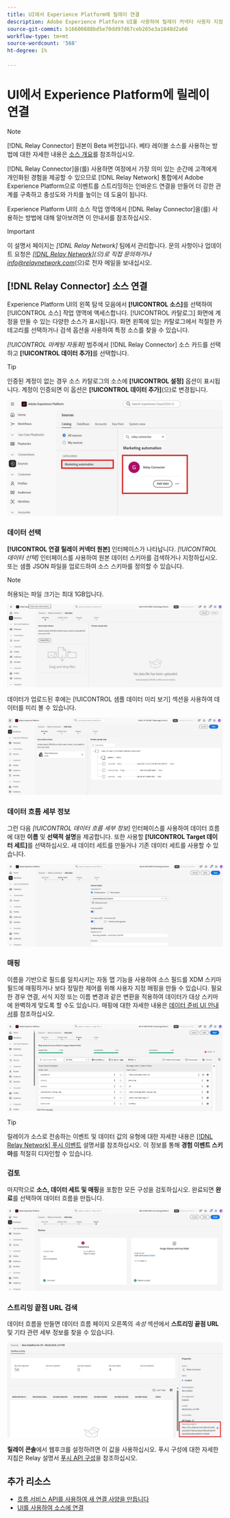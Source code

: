 ```yaml
---
title: UI에서 Experience Platform에 릴레이 연결
description: Adobe Experience Platform UI를 사용하여 릴레이 커넥터 사용자 지정 소스 연결을 만드는 방법을 알아봅니다.
source-git-commit: b16600888bd5e70dd97d67ceb265e3a1848d2a66
workflow-type: tm+mt
source-wordcount: '568'
ht-degree: 1%

---
```


# UI에서 Experience Platform에 릴레이 연결

>[!NOTE]
>
>[!DNL Relay Connector] 원본이 Beta 버전입니다. 베타 레이블 소스를 사용하는 방법에 대한 자세한 내용은 [소스 개요](../../../../home.md#terms-and-conditions)를 참조하십시오.

[!DNL Relay Connector]을(를) 사용하면 여정에서 가장 의미 있는 순간에 고객에게 개인화된 경험을 제공할 수 있으므로 [!DNL Relay Network] 통합에서 Adobe Experience Platform으로 이벤트를 스트리밍하는 인바운드 연결을 만들어 더 강한 관계를 구축하고 충성도와 가치를 높이는 데 도움이 됩니다.

Experience Platform UI의 소스 작업 영역에서 [!DNL Relay Connector]을(를) 사용하는 방법에 대해 알아보려면 이 안내서를 참조하십시오.

>[!IMPORTANT]
>
>이 설명서 페이지는 *[!DNL Relay Network]* 팀에서 관리합니다. 문의 사항이나 업데이트 요청은 *[[!DNL Relay Network]](https://www.relaynetwork.com/)&#x200B;(으)로 직접 문의하거나 [info@relaynetwork.com](mailto:info@relaynetwork.com)*(으)로 전자 메일을 보내십시오.

## [!DNL Relay Connector] 소스 연결

Experience Platform UI의 왼쪽 탐색 모음에서 **[!UICONTROL 소스]**&#x200B;를 선택하여 [!UICONTROL 소스] 작업 영역에 액세스합니다. [!UICONTROL 카탈로그] 화면에 계정을 만들 수 있는 다양한 소스가 표시됩니다. 화면 왼쪽에 있는 카탈로그에서 적절한 카테고리를 선택하거나 검색 옵션을 사용하여 특정 소스를 찾을 수 있습니다.

*[!UICONTROL 마케팅 자동화]* 범주에서 [!DNL Relay Connector] 소스 카드를 선택하고 **[!UICONTROL 데이터 추가]**&#x200B;를 선택합니다.

>[!TIP]
>
>인증된 계정이 없는 경우 소스 카탈로그의 소스에 **[!UICONTROL 설정]** 옵션이 표시됩니다. 계정이 인증되면 이 옵션은 **[!UICONTROL 데이터 추가]**(으)로 변경됩니다.

![원본 작업 영역의 카탈로그 페이지입니다.](../../../../images/tutorials/create/relay-connector/relay-source.jpg)

### 데이터 선택

**[!UICONTROL 연결 릴레이 커넥터 원본]** 인터페이스가 나타납니다. *[!UICONTROL 데이터 선택]* 인터페이스를 사용하여 원본 데이터 스키마를 검색하거나 지정하십시오. 또는 샘플 JSON 파일을 업로드하여 소스 스키마를 정의할 수 있습니다.

>[!NOTE]
>
>허용되는 파일 크기는 최대 1GB입니다.

![데이터 인터페이스 선택](../../../../images/tutorials/create/relay-connector/upload-data.jpg)

데이터가 업로드된 후에는 [!UICONTROL 샘플 데이터 미리 보기] 섹션을 사용하여 데이터를 미리 볼 수 있습니다.

![업로드된 데이터입니다.](../../../../images/tutorials/create/relay-connector/uploaded-data.jpg)

### 데이터 흐름 세부 정보

그런 다음 *[!UICONTROL 데이터 흐름 세부 정보]* 인터페이스를 사용하여 데이터 흐름에 대한 **이름** 및 **선택적 설명**&#x200B;을 제공합니다. 또한 사용할 **[!UICONTROL Target 데이터 세트]**&#x200B;를 선택하십시오. 새 데이터 세트를 만들거나 기존 데이터 세트를 사용할 수 있습니다.

![데이터 흐름 세부 정보 인터페이스입니다. ](../../../../images/tutorials/create/relay-connector/dataflow.jpg)

### 매핑

이름을 기반으로 필드를 일치시키는 자동 맵 기능을 사용하여 소스 필드를 XDM 스키마 필드에 매핑하거나 보다 정밀한 제어를 위해 사용자 지정 매핑을 만들 수 있습니다. 필요한 경우 연결, 서식 지정 또는 이름 변경과 같은 변환을 적용하여 데이터가 대상 스키마에 완벽하게 맞도록 할 수도 있습니다. 매핑에 대한 자세한 내용은 [데이터 준비 UI 안내서](../../../../../data-prep/ui/mapping.md)를 참조하십시오.

![원본 워크플로의 매핑 인터페이스입니다.](../../../../images/tutorials/create/relay-connector/mapping.jpg)

>[!TIP]
>
>릴레이가 소스로 전송하는 이벤트 및 데이터 값의 유형에 대한 자세한 내용은 [[!DNL Relay Network] 푸시 이벤트](https://docs.relaynetwork.com/docs/push-events) 설명서를 참조하십시오. 이 정보를 통해 **경험 이벤트 스키마**&#x200B;를 적절히 디자인할 수 있습니다.

### 검토

마지막으로 **소스, 데이터 세트 및 매핑**&#x200B;을 포함한 모든 구성을 검토하십시오. 완료되면 **완료**&#x200B;를 선택하여 데이터 흐름을 만듭니다.

![원본 워크플로의 검토 단계입니다.](../../../../images/tutorials/create/relay-connector/review.jpg)

### 스트리밍 끝점 URL 검색

데이터 흐름을 만들면 데이터 흐름 페이지 오른쪽의 *속성* 섹션에서 **스트리밍 끝점 URL** 및 기타 관련 세부 정보를 찾을 수 있습니다.

![데이터 흐름 속성](../../../../images/tutorials/create/relay-connector/streaming-endpoint.jpg)

**릴레이 콘솔**&#x200B;에서 웹후크를 설정하려면 이 값을 사용하십시오. 푸시 구성에 대한 자세한 지침은 Relay 설명서 [푸시 API 구성](https://docs.relaynetwork.com/docs/configuring-the-push-api)을 참조하십시오.

## 추가 리소스

* [흐름 서비스 API를 사용하여 새 연결 사양을 만듭니다](https://experienceleague.adobe.com/en/docs/experience-platform/sources/sdk/streaming-sdk/create)
* [UI를 사용하여 소스에 연결](https://experienceleague.adobe.com/en/docs/experience-platform/sources/sdk/streaming-sdk/submit#test-your-source-using-the-ui)
